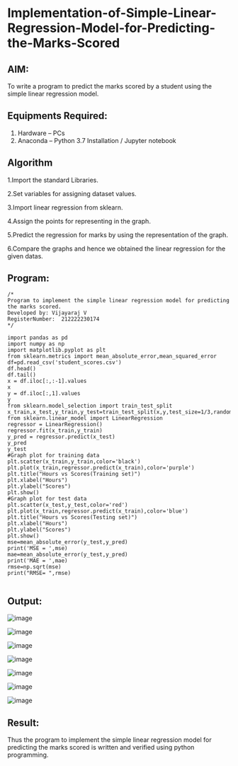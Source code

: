 # Implementation-of-Simple-Linear-Regression-Model-for-Predicting-the-Marks-Scored

## AIM:
To write a program to predict the marks scored by a student using the simple linear regression model.

## Equipments Required:
1. Hardware – PCs
2. Anaconda – Python 3.7 Installation / Jupyter notebook

## Algorithm
1.Import the standard Libraries.

2.Set variables for assigning dataset values.

3.Import linear regression from sklearn.

4.Assign the points for representing in the graph.

5.Predict the regression for marks by using the representation of the graph.

6.Compare the graphs and hence we obtained the linear regression for the given datas.

 

## Program:
```
/*
Program to implement the simple linear regression model for predicting the marks scored.
Developed by: Vijayaraj V
RegisterNumber:  212222230174
*/

import pandas as pd
import numpy as np
import matplotlib.pyplot as plt
from sklearn.metrics import mean_absolute_error,mean_squared_error
df=pd.read_csv('student_scores.csv')
df.head()
df.tail()
x = df.iloc[:,:-1].values
x
y = df.iloc[:,1].values
y
from sklearn.model_selection import train_test_split
x_train,x_test,y_train,y_test=train_test_split(x,y,test_size=1/3,random_state=0)
from sklearn.linear_model import LinearRegression
regressor = LinearRegression()
regressor.fit(x_train,y_train)
y_pred = regressor.predict(x_test)
y_pred
y_test
#Graph plot for training data
plt.scatter(x_train,y_train,color='black')
plt.plot(x_train,regressor.predict(x_train),color='purple')
plt.title("Hours vs Scores(Training set)")
plt.xlabel("Hours")
plt.ylabel("Scores")
plt.show()
#Graph plot for test data
plt.scatter(x_test,y_test,color='red')
plt.plot(x_train,regressor.predict(x_train),color='blue')
plt.title("Hours vs Scores(Testing set)")
plt.xlabel("Hours")
plt.ylabel("Scores")
plt.show()
mse=mean_absolute_error(y_test,y_pred)
print('MSE = ',mse)
mae=mean_absolute_error(y_test,y_pred)
print('MAE = ',mae)
rmse=np.sqrt(mse)
print("RMSE= ",rmse)


```

## Output:

![image](https://github.com/vijayarajv1704/Implementation-of-Simple-Linear-Regression-Model-for-Predicting-the-Marks-Scored/assets/121303741/ba10bcc8-e402-43fb-8651-953ae9cffb77)

![image](https://github.com/vijayarajv1704/Implementation-of-Simple-Linear-Regression-Model-for-Predicting-the-Marks-Scored/assets/121303741/c7e671bd-083c-4c5a-b677-800524768b86)

![image](https://github.com/vijayarajv1704/Implementation-of-Simple-Linear-Regression-Model-for-Predicting-the-Marks-Scored/assets/121303741/a5d05272-537b-407a-b4bc-a974e7790639)

![image](https://github.com/vijayarajv1704/Implementation-of-Simple-Linear-Regression-Model-for-Predicting-the-Marks-Scored/assets/121303741/109b3fbc-6e8d-4cf2-9861-336f54aaeb73)

![image](https://github.com/vijayarajv1704/Implementation-of-Simple-Linear-Regression-Model-for-Predicting-the-Marks-Scored/assets/121303741/b65216d2-facf-4eea-856c-7997bf970f65)

![image](https://github.com/vijayarajv1704/Implementation-of-Simple-Linear-Regression-Model-for-Predicting-the-Marks-Scored/assets/121303741/4db02849-530f-4697-ac29-06180776c42c)

![image](https://github.com/vijayarajv1704/Implementation-of-Simple-Linear-Regression-Model-for-Predicting-the-Marks-Scored/assets/121303741/976f779b-ed74-435a-acbb-6be83b043dfd)



## Result:
Thus the program to implement the simple linear regression model for predicting the marks scored is written and verified using python programming.
